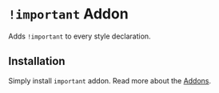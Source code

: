 # `!important` Addon

Adds `!important` to every style declaration.


## Installation

Simply install `important` addon. Read more about the [Addons](./Addons.md).
